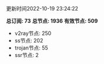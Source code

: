 更新时间2022-10-19 23:24:22

**总订阅: 73**
**总节点: 1936**
**有效节点: 509**
- v2ray节点: 250
- ss节点: 202
- trojan节点: 55
- ssr节点: 2
